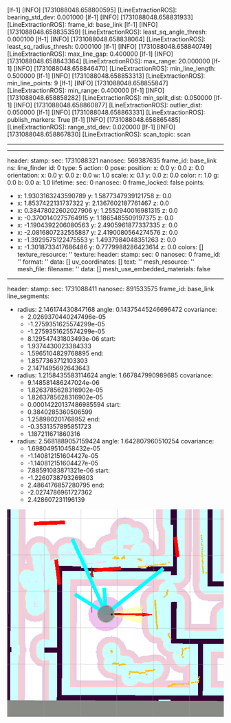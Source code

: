 [lf-1] [INFO] [1731088048.658800595] [LineExtractionROS]: bearing_std_dev: 0.001000
[lf-1] [INFO] [1731088048.658831933] [LineExtractionROS]: frame_id: base_link
[lf-1] [INFO] [1731088048.658835359] [LineExtractionROS]: least_sq_angle_thresh: 0.000100
[lf-1] [INFO] [1731088048.658838064] [LineExtractionROS]: least_sq_radius_thresh: 0.000100
[lf-1] [INFO] [1731088048.658840749] [LineExtractionROS]: max_line_gap: 0.400000
[lf-1] [INFO] [1731088048.658843364] [LineExtractionROS]: max_range: 20.000000
[lf-1] [INFO] [1731088048.658846470] [LineExtractionROS]: min_line_length: 0.500000
[lf-1] [INFO] [1731088048.658853313] [LineExtractionROS]: min_line_points: 9
[lf-1] [INFO] [1731088048.658855847] [LineExtractionROS]: min_range: 0.400000
[lf-1] [INFO] [1731088048.658858282] [LineExtractionROS]: min_split_dist: 0.050000
[lf-1] [INFO] [1731088048.658860877] [LineExtractionROS]: outlier_dist: 0.050000
[lf-1] [INFO] [1731088048.658863331] [LineExtractionROS]: publish_markers: True
[lf-1] [INFO] [1731088048.658865485] [LineExtractionROS]: range_std_dev: 0.020000
[lf-1] [INFO] [1731088048.658867830] [LineExtractionROS]: scan_topic: scan


--- --- ---

---
header:
  stamp:
    sec: 1731088321
    nanosec: 569387635
  frame_id: base_link
ns: line_finder
id: 0
type: 5
action: 0
pose:
  position:
    x: 0.0
    y: 0.0
    z: 0.0
  orientation:
    x: 0.0
    y: 0.0
    z: 0.0
    w: 1.0
scale:
  x: 0.1
  y: 0.0
  z: 0.0
color:
  r: 1.0
  g: 0.0
  b: 0.0
  a: 1.0
lifetime:
  sec: 0
  nanosec: 0
frame_locked: false
points:
- x: 1.9303163243590789
  y: 1.5877347939121758
  z: 0.0
- x: 1.8537422131737322
  y: 2.1367602187761467
  z: 0.0
- x: 0.38478022602027906
  y: 1.2552940016981315
  z: 0.0
- x: -0.3700140275764915
  y: 1.1865485509197375
  z: 0.0
- x: -1.1904392206080563
  y: 2.4905961877337335
  z: 0.0
- x: -2.0816807232555887
  y: 2.4190080564274576
  z: 0.0
- x: -1.3929575122475553
  y: 1.4937984048351263
  z: 0.0
- x: -1.3018733417686486
  y: 0.7779988286423614
  z: 0.0
colors: []
texture_resource: ''
texture:
  header:
    stamp:
      sec: 0
      nanosec: 0
    frame_id: ''
  format: ''
  data: []
uv_coordinates: []
text: ''
mesh_resource: ''
mesh_file:
  filename: ''
  data: []
mesh_use_embedded_materials: false


--- --- ---


header:
  stamp:
    sec: 1731088411
    nanosec: 891533575
  frame_id: base_link
line_segments:
- radius: 2.146174430847168
  angle: 0.14375445246696472
  covariance:
  - 2.0269370440247496e-05
  - -1.2759351625574299e-05
  - -1.2759351625574299e-05
  - 8.129547431803493e-06
  start:
  - 1.9374430023384333
  - 1.5965104829768895
  end:
  - 1.8577363712103303
  - 2.1471495692643643
- radius: 1.2158435583114624
  angle: 1.667847990989685
  covariance:
  - 9.148581486247024e-06
  - 1.8263785628316902e-05
  - 1.8263785628316902e-05
  - 0.00014220137486985594
  start:
  - 0.3840285360506599
  - 1.258980201768952
  end:
  - -0.3531357895851723
  - 1.187211671860316
- radius: 2.5681889057159424
  angle: 1.642807960510254
  covariance:
  - 1.698049510458432e-05
  - -1.140812151604427e-05
  - -1.140812151604427e-05
  - 7.88591083871321e-06
  start:
  - -1.2260738793269803
  - 2.4864176857280795
  end:
  - -2.0274786961727362
  - 2.428607231196139

![alt text](<Screenshot from 2024-11-08 09-53-02.png>)